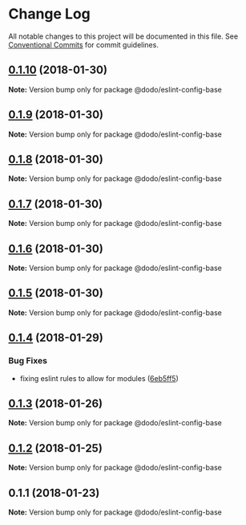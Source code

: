 # Change Log

All notable changes to this project will be documented in this file.
See [Conventional Commits](https://conventionalcommits.org) for commit guidelines.

<a name="0.1.10"></a>
## [0.1.10](https://bitbucket.isobaraustralia.com/scm/~adrian.bonnici/dodo-packages-monorepo/compare/@dodo/eslint-config-base@0.1.9...@dodo/eslint-config-base@0.1.10) (2018-01-30)




**Note:** Version bump only for package @dodo/eslint-config-base

<a name="0.1.9"></a>
## [0.1.9](https://bitbucket.isobaraustralia.com/scm/~adrian.bonnici/dodo-packages-monorepo/compare/@dodo/eslint-config-base@0.1.8...@dodo/eslint-config-base@0.1.9) (2018-01-30)




**Note:** Version bump only for package @dodo/eslint-config-base

<a name="0.1.8"></a>
## [0.1.8](https://bitbucket.isobaraustralia.com/scm/~adrian.bonnici/dodo-packages-monorepo/compare/@dodo/eslint-config-base@0.1.7...@dodo/eslint-config-base@0.1.8) (2018-01-30)




**Note:** Version bump only for package @dodo/eslint-config-base

<a name="0.1.7"></a>
## [0.1.7](https://bitbucket.isobaraustralia.com/scm/~adrian.bonnici/dodo-packages-monorepo/compare/@dodo/eslint-config-base@0.1.6...@dodo/eslint-config-base@0.1.7) (2018-01-30)




**Note:** Version bump only for package @dodo/eslint-config-base

<a name="0.1.6"></a>
## [0.1.6](https://bitbucket.isobaraustralia.com/scm/~adrian.bonnici/dodo-packages-monorepo/compare/@dodo/eslint-config-base@0.1.5...@dodo/eslint-config-base@0.1.6) (2018-01-30)




**Note:** Version bump only for package @dodo/eslint-config-base

<a name="0.1.5"></a>
## [0.1.5](https://bitbucket.isobaraustralia.com/scm/~adrian.bonnici/dodo-packages-monorepo/compare/@dodo/eslint-config-base@0.1.4...@dodo/eslint-config-base@0.1.5) (2018-01-30)




**Note:** Version bump only for package @dodo/eslint-config-base

<a name="0.1.4"></a>
## [0.1.4](https://bitbucket.isobaraustralia.com/scm/~adrian.bonnici/dodo-packages-monorepo/compare/@dodo/eslint-config-base@0.1.3...@dodo/eslint-config-base@0.1.4) (2018-01-29)


### Bug Fixes

* fixing eslint rules to allow for modules ([6eb5ff5](https://bitbucket.isobaraustralia.com/scm/~adrian.bonnici/dodo-packages-monorepo/commits/6eb5ff5))




<a name="0.1.3"></a>
## [0.1.3](https://bitbucket.isobaraustralia.com/scm/~adrian.bonnici/dodo-packages-monorepo/compare/@dodo/eslint-config-base@0.1.2...@dodo/eslint-config-base@0.1.3) (2018-01-26)




**Note:** Version bump only for package @dodo/eslint-config-base

<a name="0.1.2"></a>
## [0.1.2](/compare/@dodo/eslint-config-base@0.1.1...@dodo/eslint-config-base@0.1.2) (2018-01-25)




**Note:** Version bump only for package @dodo/eslint-config-base

<a name="0.1.1"></a>
## 0.1.1 (2018-01-23)




**Note:** Version bump only for package @dodo/eslint-config-base
